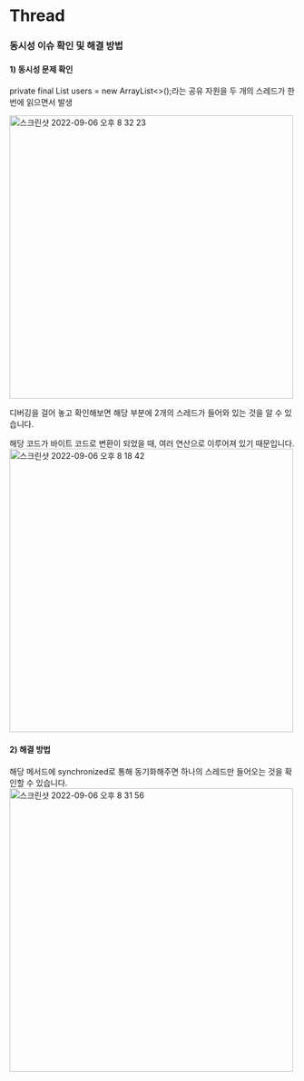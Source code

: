 # Thread

### 동시성 이슈 확인 및 해결 방법
#### 1) 동시성 문제 확인
private final List<User> users = new ArrayList<>();라는 공유 자원을 두 개의 스레드가 한 번에 읽으면서 발생

<img width="500" alt="스크린샷 2022-09-06 오후 8 32 23" src="https://user-images.githubusercontent.com/61091307/188625635-c2c03de5-1230-401c-818f-caa66621cd73.png">

디버깅을 걸어 놓고 확인해보면 해당 부분에 2개의 스레드가 들어와 있는 것을 알 수 있습니다.

해당 코드가 바이트 코드로 변환이 되었을 때, 여러 연산으로 이루어져 있기 때문입니다.
<img width="500" alt="스크린샷 2022-09-06 오후 8 18 42" src="https://user-images.githubusercontent.com/61091307/188626500-d972e2c4-fa1e-4a68-8eef-08a4daacac7f.png">

#### 2) 해결 방법
해당 메서드에 synchronized로 통해 동기화해주면 하나의 스레드만 들어오는 것을 확인할 수 있습니다.
<img width="500" alt="스크린샷 2022-09-06 오후 8 31 56" src="https://user-images.githubusercontent.com/61091307/188627042-0cd1f53a-f36c-4256-a5f2-510e24e04ac6.png">